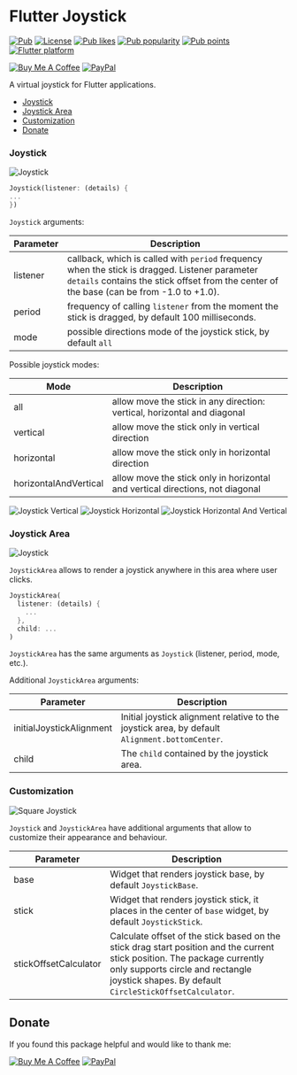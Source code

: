 # Flutter Joystick

[![Pub](https://img.shields.io/pub/v/flutter_joystick.svg)](https://pub.dev/packages/flutter_joystick)
[![License](https://img.shields.io/github/license/pavzay/flutter_unity_ads)](https://github.com/pavzay/flutter_unity_ads/blob/master/LICENSE)
[![Pub likes](https://badgen.net/pub/likes/flutter_joystick)](https://pub.dev/packages/flutter_joystick/score)
[![Pub popularity](https://badgen.net/pub/popularity/flutter_joystick)](https://pub.dev/packages/flutter_joystick/score)
[![Pub points](https://badgen.net/pub/points/flutter_joystick)](https://pub.dev/packages/flutter_joystick/score)
[![Flutter platform](https://badgen.net/pub/flutter-platform/flutter_joystick)](https://pub.dev/packages/flutter_joystick)


[![Buy Me A Coffee](https://img.shields.io/badge/Donate-Buy%20me%20a%20coffee-FFDD00?logo=buymeacoffee)](https://www.buymeacoffee.com/rebeloid)
[![PayPal](https://img.shields.io/badge/Donate-PayPal-066BB7?logo=paypal)](https://paypal.me/pavelzaichyk)

A virtual joystick for Flutter applications.

- [Joystick](#joystick)
- [Joystick Area](#joystick-area)
- [Customization](#customization) 
- [Donate](#donate)


### Joystick

![Joystick](https://raw.githubusercontent.com/pavzay/flutter_joystick/master/example/images/joystick.gif "Joystick")

```dart
Joystick(listener: (details) {
...
})
```

`Joystick` arguments:

Parameter | Description
--- | --- 
listener | callback, which is called with `period` frequency when the stick is dragged. Listener parameter `details` contains the stick offset from the center of the base (can be from -1.0 to +1.0).
period | frequency of calling `listener` from the moment the stick is dragged, by default 100 milliseconds.
mode | possible directions mode of the joystick stick, by default `all`

Possible joystick modes:

Mode | Description
--- | --- 
all | allow move the stick in any direction: vertical, horizontal and diagonal
vertical | allow move the stick only in vertical direction
horizontal | allow move the stick only in horizontal direction
horizontalAndVertical | allow move the stick only in horizontal and vertical directions, not diagonal

![Joystick Vertical](https://raw.githubusercontent.com/pavzay/flutter_joystick/master/example/images/joystick_vertical.gif "Joystick Vertical")
![Joystick Horizontal](https://raw.githubusercontent.com/pavzay/flutter_joystick/master/example/images/joystick_horizontal.gif "Joystick Horizontal")
![Joystick Horizontal And Vertical](https://raw.githubusercontent.com/pavzay/flutter_joystick/master/example/images/joystick_horizontal_and_vertical.gif "Joystick Horizontal And Vertical")

### Joystick Area

![Joystick](https://raw.githubusercontent.com/pavzay/flutter_joystick/master/example/images/joystick_area.gif "Joystick Area")

`JoystickArea` allows to render a joystick anywhere in this area where user clicks.

```dart
JoystickArea(
  listener: (details) {
    ...
  },
  child: ...
)
```

`JoystickArea` has the same arguments as `Joystick` (listener, period, mode, etc.).

Additional `JoystickArea` arguments:

Parameter | Description
--- | ---
initialJoystickAlignment | Initial joystick alignment relative to the joystick area, by default `Alignment.bottomCenter`.
child | The `child` contained by the joystick area.

### Customization

![Square Joystick](https://raw.githubusercontent.com/pavzay/flutter_joystick/master/example/images/square_joystick.gif "Square Joystick")

`Joystick` and `JoystickArea` have additional arguments that allow to customize their appearance and behaviour.

Parameter | Description
--- | ---
base | Widget that renders joystick base, by default `JoystickBase`.
stick | Widget that renders joystick stick, it places in the center of `base` widget, by default `JoystickStick`.
stickOffsetCalculator | Calculate offset of the stick based on the stick drag start position and the current stick position. The package currently only supports circle and rectangle joystick shapes. By default `CircleStickOffsetCalculator`.

## Donate

If you found this package helpful and would like to thank me:

[![Buy Me A Coffee](https://img.shields.io/badge/Donate-Buy%20me%20a%20coffee-FFDD00?logo=buymeacoffee)](https://www.buymeacoffee.com/rebeloid)
[![PayPal](https://img.shields.io/badge/Donate-PayPal-066BB7?logo=paypal)](https://paypal.me/pavelzaichyk)
